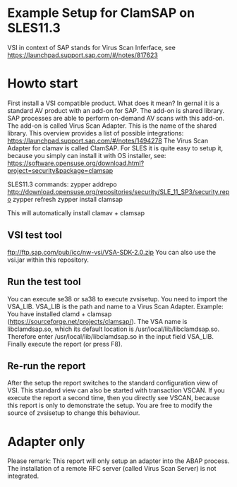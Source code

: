 # Example Setup for ClamSAP on SLES11.3

VSI in context of SAP stands for Virus Scan Inferface, see https://launchpad.support.sap.com/#/notes/817623 

# Howto start
First install a VSI compatible product. What does it mean? In gernal it is a standard AV product with an add-on for SAP. The add-on is shared library. SAP processes are able to perform on-demand AV scans with this add-on. The add-on is called Virus Scan Adapter. This is the name of the shared library. This overview provides a list of possible integrations: https://launchpad.support.sap.com/#/notes/1494278
The Virus Scan Adapter for clamav is called ClamSAP. For SLES it is quite easy to setup it, because you simply can install it with OS installer, see:
https://software.opensuse.org/download.html?project=security&package=clamsap

SLES11.3 commands:
zypper addrepo http://download.opensuse.org/repositories/security/SLE_11_SP3/security.repo
zypper refresh
zypper install clamsap

This will automatically install clamav + clamsap

## VSI test tool
ftp://ftp.sap.com/pub/icc/nw-vsi/VSA-SDK-2.0.zip
You can also use the vsi.jar within this repository.

## Run the test tool

You can execute se38 or sa38 to execute zvsisetup. You need to import the VSA_LIB. VSA_LIB is the path and name to a Virus Scan Adapter.
Example: You have installed clamd + clamsap (https://sourceforge.net/projects/clamsap/). The VSA name is libclamdsap.so, which its default location is /usr/local/lib/libclamdsap.so. Therefore enter /usr/local/lib/libclamdsap.so in the input field VSA_LIB.
Finally execute the report (or press F8).

## Re-run the report
After the setup the report switches to the standard configuration view of VSI. This standard view can also be started with transaction VSCAN. If you execute the report a second time, then you directly see VSCAN, because this report is only to demonstrate the setup. You are free to modify the source of zvsisetup to change this behaviour.

# Adapter only
Please remark: This report will only setup an adapter into the ABAP process. The installation of a remote RFC server (called Virus Scan Server) is not integrated.

